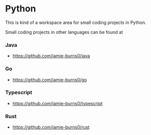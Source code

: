# Python
This is kind of a workspace area for small coding projects in Python.

Small coding projects in other languages can be found at

### Java
- https://github.com/jamie-burns0/java

### Go
- https://github.com/jamie-burns0/go

### Typescript
- https://github.com/jamie-burns0/typescript

### Rust
- https://github.com/jamie-burns0/rust
